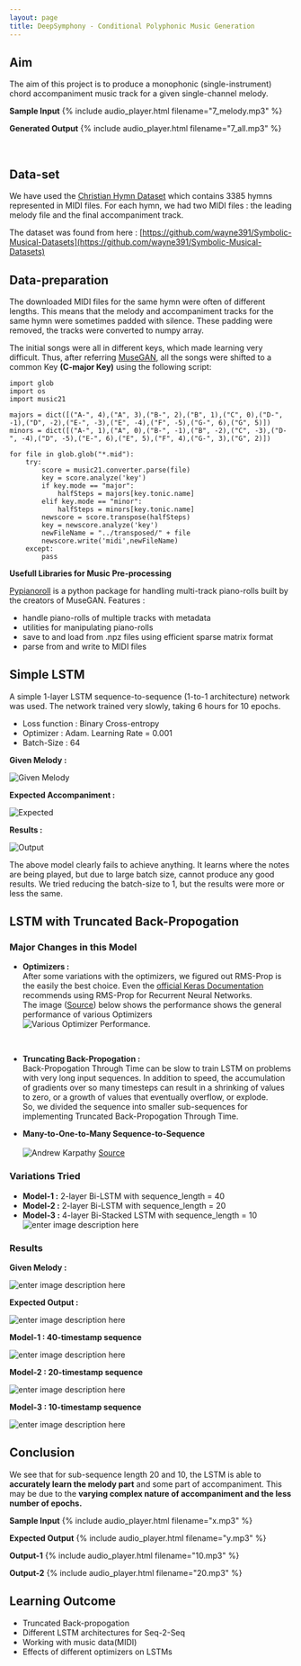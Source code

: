 ```yaml
---
layout: page
title: DeepSymphony - Conditional Polyphonic Music Generation
---
```


## Aim
The aim of this project is to produce a monophonic (single-instrument) chord accompaniment music track for a given single-channel melody.

**Sample Input**
{% include audio_player.html filename="7_melody.mp3" %}

**Generated Output**
{% include audio_player.html filename="7_all.mp3" %}

<br>

## Data-set
We have used the [Christian Hymn Dataset](https://www.hymnal.net/en/home) which contains 3385 hymns represented in MIDI files. For each hymn, we had two MIDI files : the leading melody file and the final accompaniment track.

The dataset was found from here : [https://github.com/wayne391/Symbolic-Musical-Datasets](https://github.com/wayne391/Symbolic-Musical-Datasets)
<br>

## Data-preparation

The downloaded MIDI files for the same hymn were often of different lengths. This means that the melody and accompaniment tracks for the same hymn were sometimes padded with silence. These padding were removed, the tracks were converted to numpy array.

The initial songs were all in different keys, which made learning very difficult.
Thus, after referring [MuseGAN](https://salu133445.github.io/musegan/data), all the songs were shifted to a common Key **(C-major Key)** using the following script:

    import glob
    import os
    import music21
    
    majors = dict([("A-", 4),("A", 3),("B-", 2),("B", 1),("C", 0),("D-", -1),("D", -2),("E-", -3),("E", -4),("F", -5),("G-", 6),("G", 5)])
    minors = dict([("A-", 1),("A", 0),("B-", -1),("B", -2),("C", -3),("D-", -4),("D", -5),("E-", 6),("E", 5),("F", 4),("G-", 3),("G", 2)])
    
    for file in glob.glob("*.mid"):
        try:
            score = music21.converter.parse(file)
            key = score.analyze('key')
            if key.mode == "major":
                halfSteps = majors[key.tonic.name]
            elif key.mode == "minor":
                halfSteps = minors[key.tonic.name]
            newscore = score.transpose(halfSteps)
            key = newscore.analyze('key')
            newFileName = "../transposed/" + file
            newscore.write('midi',newFileName)
        except:
            pass


**Usefull Libraries for Music Pre-processing** 

[Pypianoroll](https://salu133445.github.io/pypianoroll/) is a python package for handling multi-track piano-rolls built by the creators of MuseGAN. Features : 
-   handle piano-rolls of multiple tracks with metadata
-   utilities for manipulating piano-rolls
-   save to and load from .npz files using efficient sparse matrix format
-   parse from and write to MIDI files 

## Simple LSTM

A simple 1-layer LSTM sequence-to-sequence (1-to-1 architecture) network was used. The network trained very slowly, taking 6 hours for 10 epochs. 

 - Loss function : Binary Cross-entropy
 - Optimizer : Adam. Learning Rate = 0.001
 - Batch-Size : 64
 
**Given Melody :**

 ![Given Melody](https://akhileshdevrari.github.io/CS-671/img/given.png)
 

**Expected Accompaniment :** 

![Expected](https://akhileshdevrari.github.io/CS-671/img/expected.png)


**Results :** 

![Output](https://akhileshdevrari.github.io/CS-671/img/output.png)


The above model clearly fails to achieve anything. It learns where the notes are being played, but due to large batch size, cannot produce any good results.
We tried reducing the batch-size to 1, but the results were more or less the same.

## LSTM with Truncated Back-Propogation

### **Major Changes in this Model**

 - **Optimizers :** <br>After some variations with the optimizers, we figured out RMS-Prop is the easily the best choice. Even the [official Keras Documentation](https://keras.io/optimizers/) recommends using RMS-Prop for Recurrent Neural Networks.<br>
The image ([Source](https://imgur.com/a/Hqolp#NKsFHJb)) below shows the performance shows the general performance of various Optimizers
 <br>![Various Optimizer Performance. ](https://lh3.googleusercontent.com/JxVi4hkoPqWFPoBpt7_78Nlsfbz_HQ5R6eZarS6A_ykTpuYyjI53olOMKeRBD8sWisQANG0PvJOg "Various Optimizer Performance")
 <br>
 
 - **Truncating Back-Propogation :** <br> Back-Propogation Through Time can be slow to train LSTM on problems with very long input sequences. In addition to speed, the accumulation of gradients over so many timesteps can result in a shrinking of values to zero, or a growth of values that eventually overflow, or explode. <br> So, we divided the sequence into smaller sub-sequences for implementing Truncated Back-Propogation Through Time. <br>
 
 - **Many-to-One-to-Many Sequence-to-Sequence** <br> <br>![Andrew Karpathy](https://lh3.googleusercontent.com/88gKDJZL5c9hkenCk088QLzVxz4ChCwtZ69tPaKeuohEm24esaBkXKmZ5ICpW-j1-kTTlr70VZ20)
[Source](http://karpathy.github.io/2015/05/21/rnn-effectiveness/)

### **Variations Tried**

 - **Model-1 :** 2-layer Bi-LSTM with sequence_length = 40
 - **Model-2 :** 2-layer Bi-LSTM with sequence_length = 20
 - **Model-3 :** 4-layer Bi-Stacked LSTM with sequence_length = 10 <br>
 ![enter image description here](https://lh3.googleusercontent.com/usd3l8iAeGaY8Lg_Nzy3xQh26GbFytZtRMk-9T2EpApfWTIRcJ9d0Y35-CbTk97Vd81GlpZyaI3G)

### **Results**

**Given Melody :** 

![enter image description here](https://akhileshdevrari.github.io/CS-671/img/x.png)


**Expected Output :**

![enter image description here](https://akhileshdevrari.github.io/CS-671/img/oriy.png) 

**Model-1 : 40-timestamp sequence**

![enter image description here](https://akhileshdevrari.github.io/CS-671/img/40.png)

**Model-2 : 20-timestamp sequence**

![enter image description here](https://akhileshdevrari.github.io/CS-671/img/20.png)

**Model-3 : 10-timestamp sequence**

![enter image description here](https://akhileshdevrari.github.io/CS-671/img/10.png)

## Conclusion

We see that for sub-sequence length 20 and 10, the LSTM is able to **accurately learn the melody part** and some part of accompaniment. 
This may be due to the **varying complex nature of accompaniment and the less number of epochs.**

**Sample Input**
{% include audio_player.html filename="x.mp3" %}

**Expected Output**
{% include audio_player.html filename="y.mp3" %}

**Output-1**
{% include audio_player.html filename="10.mp3" %}

**Output-2**
{% include audio_player.html filename="20.mp3" %}

## Learning Outcome

 - Truncated Back-propogation
 - Different LSTM architectures for Seq-2-Seq
 - Working with music data(MIDI)
 - Effects of different optimizers on LSTMs

